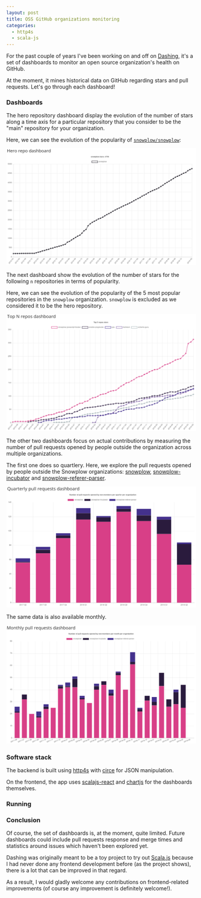```yaml
---
layout: post
title: OSS GitHub organizations monitoring
categories:
  - http4s
  - scala-js
---
```


For the past couple of years I've been working on and off on
[Dashing](https://github.com/BenFradet/dashing/graphs/contributors), it's a set of
dashboards to monitor an open source organization's health on GitHub.

At the moment, it mines historical data on GitHub regarding stars and pull requests.
Let's go through each dashboard!

### Dashboards

The hero repository dashboard display the evolution of the number of stars along a time
axis for a particular repository that you consider to be the "main" repository for your
organization.

Here, we can see the evolution of the popularity of [`snowplow/snowplow`](https://github.com/snowplow/snowplow):

![](/images/stars-hero.png)

The next dashboard show the evolution of the number of stars for the following `n` repositories in
terms of popularity.

Here, we can see the evolution of the popularity of the 5 most popular repositories in the
`snowplow` organization. `snowplow` is excluded as we considered it to be the hero repository.

![](/images/stars-top-n.png)

The other two dashboards focus on actual contributions by measuring the number of pull
requests opened by people outside the organization across multiple organizations.

The first one does so quartlery. Here, we explore the pull requests opened by people
outside the Snowplow organizations: [snowplow](https://github.com/snowplow/),
[snowplow-incubator](https://github.com/snowplow-incubator/) and
[snowplow-referer-parser](https://github.com/snowplow-referer-parser/).

![](/images/prs-quarterly.png)

The same data is also available monthly.

![](/images/prs-monthly.png)

### Software stack

The backend is built using [http4s](https://http4s.org/) with [circe](http://circe.github.io/circe/)
for JSON manipulation.

On the frontend, the app uses [scalajs-react](https://github.com/japgolly/scalajs-react) and
[chartjs](https://www.chartjs.org/) for the dashboards themselves.

### Running

### Conclusion

Of course, the set of dashboards is, at the moment, quite limited. Future dashboards
could include pull requests response and merge times and statistics around issues which
haven't been explored yet.

Dashing was originally meant to be a toy project to try out
[Scala.js](https://www.scala-js.org/) because I had never done any frontend development
before (as the project shows), there is a lot that can be improved in that regard.

As a result, I would gladly welcome any contributions on frontend-related improvements (of
course any improvement is definitely welcome!).

